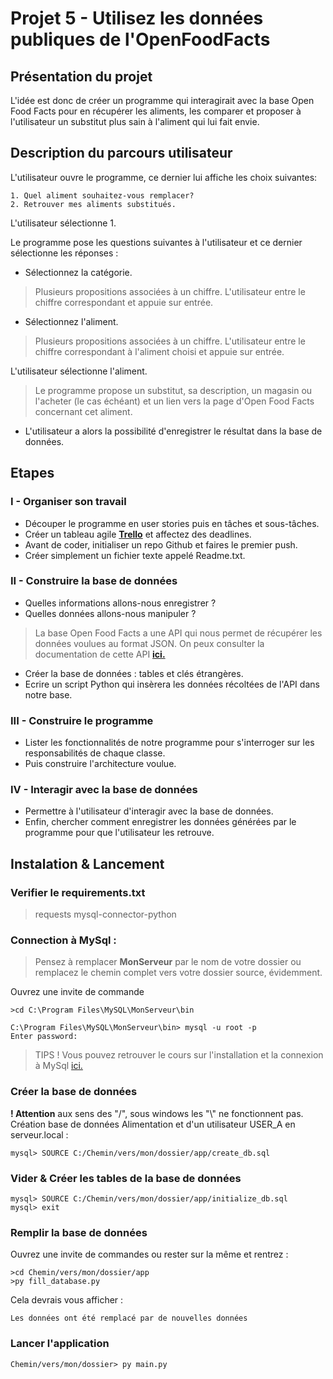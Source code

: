 
# Projet 5 - Utilisez les données publiques de l'OpenFoodFacts

## Présentation du projet

L'idée est donc de créer un programme qui interagirait avec la base Open Food Facts pour en récupérer les aliments, 
les comparer et proposer à l'utilisateur un substitut plus sain à l'aliment qui lui fait envie.

## Description du parcours utilisateur

L'utilisateur ouvre le programme, ce dernier lui affiche les choix suivantes:
```
1. Quel aliment souhaitez-vous remplacer?
2. Retrouver mes aliments substitués.
```
L'utilisateur sélectionne 1.   

Le programme pose les questions suivantes à l'utilisateur et ce dernier sélectionne les réponses :
* Sélectionnez la catégorie. 
> Plusieurs propositions associées à un chiffre. L'utilisateur entre le chiffre correspondant et appuie sur entrée.

* Sélectionnez l'aliment. 
> Plusieurs propositions associées à un chiffre. L'utilisateur entre le chiffre correspondant à l'aliment choisi et appuie sur entrée.

L'utilisateur sélectionne l'aliment.
>Le programme propose un substitut, sa description, un magasin ou l'acheter (le cas échéant) et un lien vers la page d'Open Food Facts concernant cet aliment.

* L'utilisateur a alors la possibilité d'enregistrer le résultat dans la base de données.


## Etapes

### I - Organiser son travail

* Découper le programme en user stories puis en tâches et sous-tâches.  
* Créer un tableau agile [**Trello**](https://trello.com/) et affectez des deadlines.  
* Avant de coder, initialiser un repo Github et faires le premier push.  
* Créer simplement un fichier texte appelé Readme.txt.  

### II - Construire la base de données

* Quelles informations allons-nous enregistrer ? 
* Quelles données allons-nous manipuler ?
>La base Open Food Facts a une API qui nous permet de récupérer les données voulues au format JSON.
On peux consulter la documentation de cette API [**ici.**](http://en.wiki.openfoodfacts.org/API)
* Créer la base de données : tables et clés étrangères.  
* Ecrire un script Python qui insèrera les données récoltées de l'API dans notre base.  

### III - Construire le programme

* Lister les fonctionnalités de notre programme pour s'interroger sur les responsabilités de chaque classe. 
* Puis construire l'architecture voulue.

### IV - Interagir avec la base de données 

* Permettre à l'utilisateur d'interagir avec la base de données.
* Enfin, chercher comment enregistrer les données générées par le programme pour que l'utilisateur les retrouve.

## Instalation & Lancement
### Verifier le requirements.txt
>requests
mysql-connector-python

### Connection à MySql :
>Pensez à remplacer **MonServeur** par le nom de votre dossier ou 
remplacez le chemin complet vers votre dossier source, évidemment.

Ouvrez une invite de commande
```
>cd C:\Program Files\MySQL\MonServeur\bin
```
```
C:\Program Files\MySQL\MonServeur\bin> mysql -u root -p
Enter password:
```
> TIPS !
> Vous pouvez retrouver le cours sur l'installation et la connexion à MySql [ici.](https://openclassrooms.com/fr/courses/1959476-administrez-vos-bases-de-donnees-avec-mysql/1959969-installez-mysql)
### Créer la base de données
**! Attention** aux sens des "/", sous windows les "\\" ne fonctionnent pas.
Création base de données Alimentation et d'un utilisateur USER_A en serveur.local  :
```
mysql> SOURCE C:/Chemin/vers/mon/dossier/app/create_db.sql
```
### Vider & Créer les tables de la base de données
```
mysql> SOURCE C:/Chemin/vers/mon/dossier/app/initialize_db.sql
mysql> exit
```
### Remplir la base de données
Ouvrez une invite de commandes ou rester sur la même et rentrez :
```
>cd Chemin/vers/mon/dossier/app
>py fill_database.py
```
Cela devrais vous afficher :
```
Les données ont été remplacé par de nouvelles données
```
### Lancer l'application
```
Chemin/vers/mon/dossier> py main.py
```
